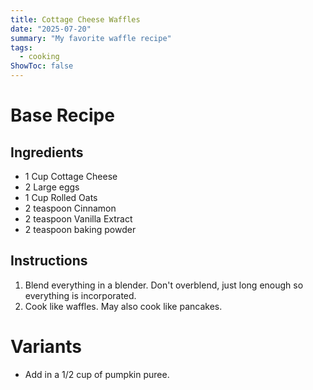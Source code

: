 ```yaml
---
title: Cottage Cheese Waffles
date: "2025-07-20"
summary: "My favorite waffle recipe"
tags:
  - cooking
ShowToc: false
---
```



# Base Recipe

## Ingredients 

- 1 Cup Cottage Cheese
- 2 Large eggs
- 1 Cup Rolled Oats
- 2 teaspoon Cinnamon 
- 2 teaspoon Vanilla Extract 
- 2 teaspoon baking powder 

## Instructions 
1. Blend everything in a blender. Don't overblend, just long enough so everything is incorporated.
2. Cook like waffles. May also cook like pancakes.

# Variants
- Add in a 1/2 cup of pumpkin puree.
